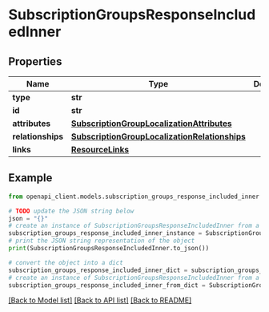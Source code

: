 # SubscriptionGroupsResponseIncludedInner


## Properties

Name | Type | Description | Notes
------------ | ------------- | ------------- | -------------
**type** | **str** |  | 
**id** | **str** |  | 
**attributes** | [**SubscriptionGroupLocalizationAttributes**](SubscriptionGroupLocalizationAttributes.md) |  | [optional] 
**relationships** | [**SubscriptionGroupLocalizationRelationships**](SubscriptionGroupLocalizationRelationships.md) |  | [optional] 
**links** | [**ResourceLinks**](ResourceLinks.md) |  | [optional] 

## Example

```python
from openapi_client.models.subscription_groups_response_included_inner import SubscriptionGroupsResponseIncludedInner

# TODO update the JSON string below
json = "{}"
# create an instance of SubscriptionGroupsResponseIncludedInner from a JSON string
subscription_groups_response_included_inner_instance = SubscriptionGroupsResponseIncludedInner.from_json(json)
# print the JSON string representation of the object
print(SubscriptionGroupsResponseIncludedInner.to_json())

# convert the object into a dict
subscription_groups_response_included_inner_dict = subscription_groups_response_included_inner_instance.to_dict()
# create an instance of SubscriptionGroupsResponseIncludedInner from a dict
subscription_groups_response_included_inner_from_dict = SubscriptionGroupsResponseIncludedInner.from_dict(subscription_groups_response_included_inner_dict)
```
[[Back to Model list]](../README.md#documentation-for-models) [[Back to API list]](../README.md#documentation-for-api-endpoints) [[Back to README]](../README.md)


